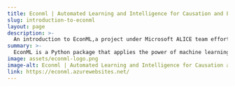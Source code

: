 ```yaml
---
title: Econml | Automated Learning and Intelligence for Causation and Economics
slug: introduction-to-econml
layout: page
description: >-
  An introduction to EconML,a project under Microsoft ALICE team effort to direct Artificial Intelligence towards economic decision making. 
summary: >-
  EconML is a Python package that applies the power of machine learning techniques to estimate individualized causal responses from observational or experimental data. The suite of estimation methods provided in EconML represents the latest advances in causal machine learning. By incorporating individual machine learning steps into interpretable causal models, these methods improve the reliability of what-if predictions and make causal analysis quicker and easier for a broad set of users.
image: assets/econml-logo.png
image-alt: Econml | Automated Learning and Intelligence for Causation and Economics
link: https://econml.azurewebsites.net/
---
```

